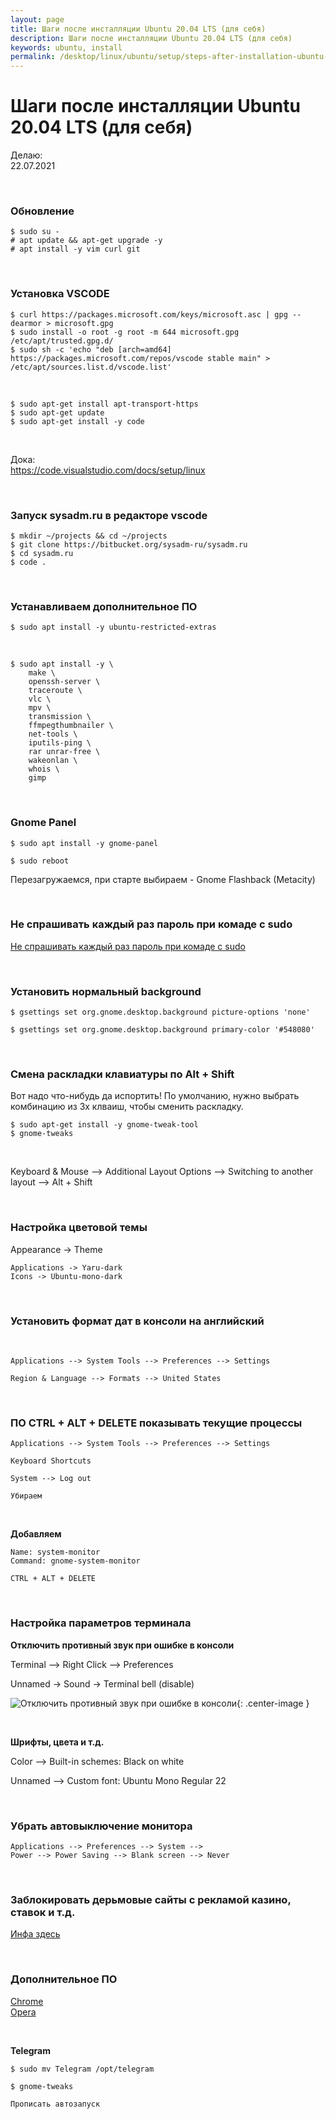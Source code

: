 ```yaml
---
layout: page
title: Шаги после инсталляции Ubuntu 20.04 LTS (для себя)
description: Шаги после инсталляции Ubuntu 20.04 LTS (для себя)
keywords: ubuntu, install
permalink: /desktop/linux/ubuntu/setup/steps-after-installation-ubuntu-20.04-lts/
---
```


# Шаги после инсталляции Ubuntu 20.04 LTS (для себя)

Делаю:  
22.07.2021

<br/>

### Обновление

```
$ sudo su -
# apt update && apt-get upgrade -y
# apt install -y vim curl git
```

<br/>

### Установка VSCODE

```
$ curl https://packages.microsoft.com/keys/microsoft.asc | gpg --dearmor > microsoft.gpg
$ sudo install -o root -g root -m 644 microsoft.gpg /etc/apt/trusted.gpg.d/
$ sudo sh -c 'echo "deb [arch=amd64] https://packages.microsoft.com/repos/vscode stable main" > /etc/apt/sources.list.d/vscode.list'
```

<br/>

    $ sudo apt-get install apt-transport-https
    $ sudo apt-get update
    $ sudo apt-get install -y code

<br/>

Дока:  
https://code.visualstudio.com/docs/setup/linux

<br/>

### Запуск sysadm.ru в редакторе vscode

```
$ mkdir ~/projects && cd ~/projects
$ git clone https://bitbucket.org/sysadm-ru/sysadm.ru
$ cd sysadm.ru
$ code .
```

<br/>

### Устанавливаем дополнительное ПО

    $ sudo apt install -y ubuntu-restricted-extras

<br/>

```
$ sudo apt install -y \
    make \
    openssh-server \
    traceroute \
    vlc \
    mpv \
    transmission \
    ffmpegthumbnailer \
    net-tools \
    iputils-ping \
    rar unrar-free \
    wakeonlan \
    whois \
    gimp
```

<br/>

### Gnome Panel

    $ sudo apt install -y gnome-panel

    $ sudo reboot

Перезагружаемся, при старте выбираем - Gnome Flashback (Metacity)

<br/>

### Не спрашивать каждый раз пароль при комаде с sudo

[Не спрашивать каждый раз пароль при комаде с sudo](/desktop/linux/ubuntu/setup/do-not-ask-root-password/)

<br/>

### Установить нормальный background

    $ gsettings set org.gnome.desktop.background picture-options 'none'

    $ gsettings set org.gnome.desktop.background primary-color '#548080'

<br/>

### Смена раскладки клавиатуры по Alt + Shift

Вот надо что-нибудь да испортить! По умолчанию, нужно выбрать комбинацию из 3х клваиш, чтобы сменить раскладку.

    $ sudo apt-get install -y gnome-tweak-tool
    $ gnome-tweaks

<br/>

Keyboard & Mouse --> Additional Layout Options --> Switching to another layout --> Alt + Shift

<br/>

### Настройка цветовой темы

Appearance -> Theme

    Applications -> Yaru-dark
    Icons -> Ubuntu-mono-dark

<br/>

### Установить формат дат в консоли на английский

<br/>

    Applications --> System Tools --> Preferences --> Settings

    Region & Language --> Formats --> United States

<br/>

### ПО CTRL + ALT + DELETE показывать текущие процессы

    Applications --> System Tools --> Preferences --> Settings

    Keyboard Shortcuts

    System --> Log out

    Убираем

<br/>

**Добавляем**

    Name: system-monitor
    Command: gnome-system-monitor

    CTRL + ALT + DELETE

<br/>

### Настройка параметров терминала

**Отключить противный звук при ошибке в консоли**

Terminal --> Right Click --> Preferences

Unnamed -> Sound -> Terminal bell (disable)

![Отключить противный звук при ошибке в консоли](/img/desktop/linux/ubuntu/setup/disable-sound-when-error-in-the-console.png 'Отключить противный звук при ошибке в консоли'){: .center-image }

<br/>

**Шрифты, цвета и т.д.**

Color --> Built-in schemes: Black on white

Unnamed --> Custom font: Ubuntu Mono Regular 22

<br/>

### Убрать автовыключение монитора

    Applications --> Preferences --> System -->
    Power --> Power Saving --> Blank screen --> Never

<br/>

### Заблокировать дерьмовые сайты с рекламой казино, ставок и т.д.

[Инфа здесь](/desktop/linux/ubuntu/browsers/block-junk-websites/)

<br/>

### Дополнительное ПО

[Chrome](/desktop/linux/ubuntu/browsers/chrome/)  
[Opera](/desktop/linux/ubuntu/browsers/opera/)

<br/>

**Telegram**

    $ sudo mv Telegram /opt/telegram

    $ gnome-tweaks

    Прописать автозапуск

<!--

<br/>

### Автозапуск telegram


    $ sudo mkdir -p /opt/telegram
    $ sudo mv Telegram /opt/telegram/

<br/>


Applications -> System Tools -> Preferences -> Startup Applications

<br/>

Name: Telegram
Command: /opt/telegram/Telegram -startintray

![Автозапуск telegram](/img/desktop/linux/ubuntu/setup/autostart-telegram.png "Автозапуск telegram"){: .center-image }

-->
